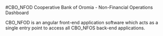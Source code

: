 #CBO_NFOD
Cooperative Bank of Oromia - Non-Financial Operations Dashboard

CBO_NFOD is an angular front-end application software which acts as a single entry point to access all CBO_NFOS back-end applications.
